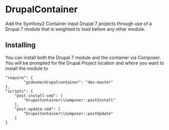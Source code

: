 # DrupalContainer
Add the Symfony2 Container input Drupal 7 projects through use of a Drupal 7 module that is weighted to load before any other module.


## Installing
You can install both the Drupal 7 module and the container via Composer. You will be prompted for the Drupal Project location and where you want to install the module to
```
"require": {
        "gsdevme/drupalcontainer": "dev-master"
},
"scripts": {
    "post-install-cmd": [
        "DrupalContainer\\Composer::postInstall"
    ],
    "post-update-cmd": [
        "DrupalContainer\\Composer::postUpdate"
    ]
}
```
